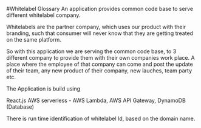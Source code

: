 #Whitelabel Glossary
An application provides common code base to serve different whitelabel company.

Whitelabels are the partner company, which uses our product with their branding, such that consumer will never know that they are getting treated on the same platform.

So with this application we are serving the common code base, to 3 different company to provide them with their own companies work place. A place where the employee of that company can come and post the update of their team, any new product of their company, new lauches, team party etc.

The Application is build using

React.js 
AWS serverless - AWS Lambda, AWS API Gateway, DynamoDB (Database)

There is run time identification of whitelabel Id, based on the domain name.

